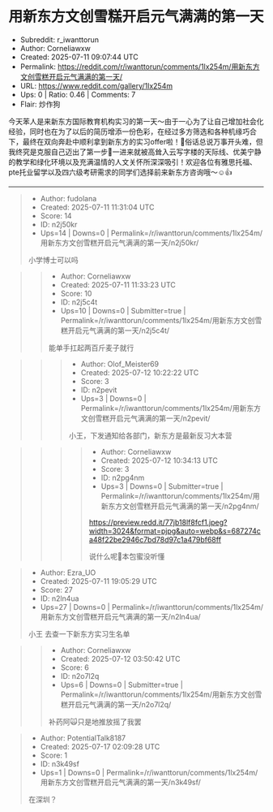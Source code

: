 # 用新东方文创雪糕开启元气满满的第一天

- Subreddit: r_iwanttorun
- Author: Corneliawxw
- Created: 2025-07-11 09:07:44 UTC
- Permalink: https://reddit.com/r/iwanttorun/comments/1lx254m/用新东方文创雪糕开启元气满满的第一天/
- URL: https://www.reddit.com/gallery/1lx254m
- Ups: 0 | Ratio: 0.46 | Comments: 7
- Flair: 炒作狗


今天苯人是来新东方国际教育机构实习的第一天～由于一心为了让自己增加社会化经验，同时也在为了以后的简历增添一份色彩，在经过多方筛选和各种机缘巧合下，最终在双向奔赴中顺利拿到新东方的实习offer啦！🤩俗话总说万事开头难，但我终究是克服自己迈出了第一步🥳一进来就被高耸入云写字楼的天际线、优美宁静的教学和绿化环境以及充满温情的人文关怀所深深吸引！欢迎各位有雅思托福、pte托业留学以及四六级考研需求的同学们选择前来新东方咨询哦～☺️👍


---

> - Author: fudolana
> - Created: 2025-07-11 11:31:04 UTC
> - Score: 14
> - ID: n2j50kr
> - Ups=14 | Downs=0 | Permalink=/r/iwanttorun/comments/1lx254m/用新东方文创雪糕开启元气满满的第一天/n2j50kr/
>
> 小学博士可以吗

>> - Author: Corneliawxw
>> - Created: 2025-07-11 11:33:23 UTC
>> - Score: 10
>> - ID: n2j5c4t
>> - Ups=10 | Downs=0 | Submitter=true | Permalink=/r/iwanttorun/comments/1lx254m/用新东方文创雪糕开启元气满满的第一天/n2j5c4t/
>>
>> 能单手扛起两百斤麦子就行

>>> - Author: Olof_Meister69
>>> - Created: 2025-07-12 10:22:22 UTC
>>> - Score: 3
>>> - ID: n2pevit
>>> - Ups=3 | Downs=0 | Permalink=/r/iwanttorun/comments/1lx254m/用新东方文创雪糕开启元气满满的第一天/n2pevit/
>>>
>>> 小王，下发通知给各部门，新东方是最新反习大本营

>>>> - Author: Corneliawxw
>>>> - Created: 2025-07-12 10:34:13 UTC
>>>> - Score: 3
>>>> - ID: n2pg4nm
>>>> - Ups=3 | Downs=0 | Submitter=true | Permalink=/r/iwanttorun/comments/1lx254m/用新东方文创雪糕开启元气满满的第一天/n2pg4nm/
>>>>
>>>> https://preview.redd.it/77jb18lf8fcf1.jpeg?width=3024&format=pjpg&auto=webp&s=687274ca48f22be2946c7bd78d97c1a479bf68ff
>>>> 
>>>> 说什么呢🤔️本包蜜没听懂

> - Author: Ezra_UO
> - Created: 2025-07-11 19:05:29 UTC
> - Score: 27
> - ID: n2ln4ua
> - Ups=27 | Downs=0 | Permalink=/r/iwanttorun/comments/1lx254m/用新东方文创雪糕开启元气满满的第一天/n2ln4ua/
>
> 小王 去查一下新东方实习生名单

>> - Author: Corneliawxw
>> - Created: 2025-07-12 03:50:42 UTC
>> - Score: 6
>> - ID: n2o7l2q
>> - Ups=6 | Downs=0 | Submitter=true | Permalink=/r/iwanttorun/comments/1lx254m/用新东方文创雪糕开启元气满满的第一天/n2o7l2q/
>>
>> 补药阿🙀只是地推放摇了我罢

> - Author: PotentialTalk8187
> - Created: 2025-07-17 02:09:28 UTC
> - Score: 1
> - ID: n3k49sf
> - Ups=1 | Downs=0 | Permalink=/r/iwanttorun/comments/1lx254m/用新东方文创雪糕开启元气满满的第一天/n3k49sf/
>
> 在深圳？

